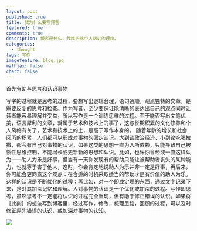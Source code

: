 ```yaml
---
layout: post
published: true
title: 我为什么要写博客
featured: true
comments: true
description: 博客是什么，我维护此个人网站的理由。
categories: 
  - thought
tags: 写作
imagefeature: blog.jpg
mathjax: false
chart: false
---
```


首先有助与思考和认识事物

写字的过程就是思考的过程，要想写出逻辑合理，语句通顺，观点独特的文章，是需要反复的思考和检查。作为写者，至少要保证能清晰的表达出自己的观点同时让读者能容易理解并受益，所以写作是一个训练思维的过程。至于能否写出文笔优美，语言犀利的文章，就属于艺术和技术上的事了，这与长期积累的文化修养和个人风格有关了，艺术和技术上的上，是高于写作本身的。
随着年龄的增长和社会阅历的积累，人们都可以形成对事物的固定认识。大到谈政治经济、小到论吃喝拉撒，都会有自己对事物的认识。如果这类的思想一直为人所依赖，只能导致自己被惯性思维控制，不能增长或更新新的思想和认识。比如，也许你曾经或一直这样认为——助人为乐是好事，但当有一天你发现有的帮助只能让被帮助者丧失的某种能力，也就等于害了他人，这时，你会肯定地说助人为乐并非一定是好事，再后来，你可能会更同意这个观点：在合适的时机采取适当的帮助才是有价值的助人为乐。这样的认识是不断优化的过程；再比如，对一个即成定理的东西，通过文字记录下来，是对其加深记忆和理解。人对事物的认识是一个优化或加深的过程。写作即思考，虽然思考不一定能将认识的过程完全重现，但有助于修正错误的认识。如果将［此刻］的想法写到博客里，经过写作，修改，梳理思路，回顾的过程，可以及时修正原先错误的认识，或加深对事物的认知。

<img src="{{ site.imageurl }}/2.jpg"/>